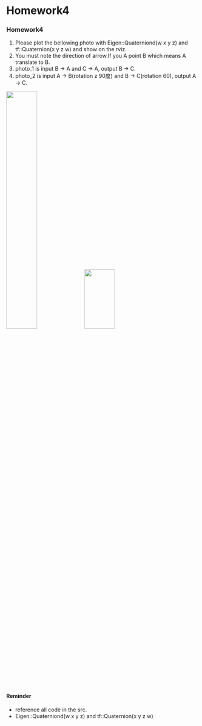# Homework4
### Homework4	
1. Please plot the bellowing photo with Eigen::Quaterniond(w x y z) and tf::Quaternion(x y z w) and show on the rviz.	
2. You must note the direction of arrow.If you A point B which means A translate to B.	
3. photo_1 is input B -> A and C -> A, output B -> C.	
4. photo_2 is input A -> B(rotation z 90度) and B -> C(rotation 60), output A -> C.	

<img src="https://github.com/Robotics-Aerial-Robots/Homework/blob/master/photo/week_3_2.png" width="40%" height="40%">	
<img src="https://github.com/Robotics-Aerial-Robots/Homework/blob/master/photo/week_3_1.png" width="40%" height="20%">	

#### Reminder	
* reference all code in the src.	
* Eigen::Quaterniond(w x y z) and tf::Quaternion(x y z w)	
